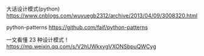 
大话设计模式(python)
https://www.cnblogs.com/wuyuegb2312/archive/2013/04/09/3008320.html

python-patterns
https://github.com/faif/python-patterns

一文看懂 23 种设计模式！
https://mp.weixin.qq.com/s/V2hUWkxvgVXONSbpuQWCyg